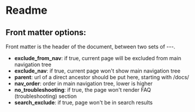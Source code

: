 # Readme

## Front matter options:

Front matter is the header of the document, between two sets of ---.

- **exclude_from_nav**: if true, current page will be excluded from main navigation tree
- **exclude_nav**: if true, current page won't show main navigation tree
- **parent**: url of a direct ancestor should be put here, starting with /docs/
- **nav_order**: order in main navigation tree, lower is higher
- **no_troubleshooting**: if true, the page won't render FAQ (troubleshooting) section
- **search_exclude**: if true, page won't be in search results
